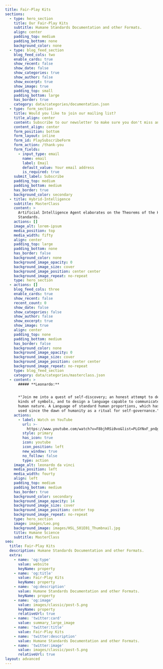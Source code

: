 ```yaml
---
title: Fair-Play Kits
sections:
  - type: hero_section
    title: Our Fair-Play Kits
    subtitle: Humane Standards Documentation and other Formats.
    align: center
    padding_top: medium
    padding_bottom: none
    background_color: none
  - type: blog_feed_section
    blog_feed_cols: two
    enable_cards: true
    show_recent: false
    show_date: false
    show_categories: true
    show_author: false
    show_excerpt: true
    show_image: true
    padding_top: small
    padding_bottom: large
    has_border: true
    category: data/categories/documentation.json
  - type: form_section
    title: Would you like to join our mailing list?
    title_align: center
    content: Subscribe to our newsletter to make sure you don't miss anything.
    content_align: center
    form_position: bottom
    form_layout: inline
    form_id: PlaySubscribeForm
    form_action: /thank-you
    form_fields:
      - input_type: email
        name: email
        label: Email
        default_value: Your email address
        is_required: true
    submit_label: Subscribe
    padding_top: medium
    padding_bottom: medium
    has_border: true
    background_color: secondary
  - title: Hybrid-Intelligence
    subtitle: MasterClass
    content: >
      Artificial Intelligence Agent elaborates on the Theorems of the Humane
      Standards.
    actions: []
    image_alt: lorem-ipsum
    media_position: top
    media_width: fifty
    align: center
    padding_top: large
    padding_bottom: none
    has_border: false
    background_color: none
    background_image_opacity: 0
    background_image_size: cover
    background_image_position: center center
    background_image_repeat: no-repeat
    type: hero_section
  - actions: []
    blog_feed_cols: three
    enable_cards: true
    show_recent: false
    recent_count: 0
    show_date: false
    show_categories: false
    show_author: false
    show_excerpt: true
    show_image: true
    align: center
    padding_top: none
    padding_bottom: medium
    has_border: false
    background_color: none
    background_image_opacity: 0
    background_image_size: cover
    background_image_position: center center
    background_image_repeat: no-repeat
    type: blog_feed_section
    category: data/categories/masterclass.json
  - content: >
      ##### **Leonardo:**


      *"Join me into a quest of self-discovery; an honest attempt to decode all
      kinds of symbols, and to design a language capable to communicate our
      human nature. A Language of standard human proportions, which has been
      used since the dawn of humanity as a ritual for self-governance."*
    actions:
      - label: Watch on YouTube
        url: >-
          https://www.youtube.com/watch?v=F8bjhRSi0vo&list=PLGYNxF_pnQgv9WorsLMsTjJXWMGxWSnlX
        style: primary
        has_icon: true
        icon: youtube
        icon_position: left
        new_window: true
        no_follow: false
        type: action
    image_alt: leonardo da vinci
    media_position: left
    media_width: fourty
    align: left
    padding_top: medium
    padding_bottom: medium
    has_border: true
    background_color: secondary
    background_image_opacity: 14
    background_image_size: cover
    background_image_position: center top
    background_image_repeat: no-repeat
    type: hero_section
    image: images/Leo.png
    background_image: images/HSL_S01E01_Thumbnail.jpg
    title: Humane Science
    subtitle: MasterClass
seo:
  title: Fair-Play Kits
  description: Humane Standards Documentation and other Formats.
  extra:
    - name: 'og:type'
      value: website
      keyName: property
    - name: 'og:title'
      value: Fair-Play Kits
      keyName: property
    - name: 'og:description'
      value: Humane Standards Documentation and other Formats.
      keyName: property
    - name: 'og:image'
      value: images/classic/post-5.png
      keyName: property
      relativeUrl: true
    - name: 'twitter:card'
      value: summary_large_image
    - name: 'twitter:title'
      value: Fair-Play Kits
    - name: 'twitter:description'
      value: Humane Standards Documentation and other Formats.
    - name: 'twitter:image'
      value: images/classic/post-5.png
      relativeUrl: true
layout: advanced
---
```

